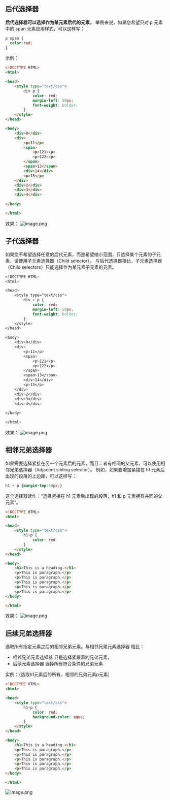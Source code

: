 ## 后代选择器
**后代选择器可以选择作为某元素后代的元素。**
举例来说，如果您希望只对 p 元素中的 span 元素应用样式，可以这样写：
```css
p span {
  color:red;
}
```
示例：
```html
<!DOCTYPE HTML>
<html>

<head>
    <style type="text/css">
        div p {
            color: red;
            margin-left: 50px;
            font-weight: bolder;
        }
    </style>
</head>

<body>
    <div>0</div>
    <div>
        <p>11</p>
        <span>
            <p>121</p>
            <p>122</p>
        </span>
        <span>13</span>
        <div>14</div>
        <p>15</p>
    </div>
    <div>2</div>
    <div>3</div>
    <div>4</div>
  
</body>

</html>
```
效果：
![image.png](https://cdn.nlark.com/yuque/0/2021/png/1039463/1632537035184-37640ba2-75b9-4688-a97a-ddd6315a8d3e.png#clientId=u2100d14b-e9ad-4&from=paste&height=199&id=u7114f4d8&name=image.png&originHeight=397&originWidth=413&originalType=binary&ratio=1&size=7043&status=done&style=stroke&taskId=u45b6d536-6b94-4278-90f5-b8239dfa511&width=206.5)
## 子代选择器
如果您不希望选择任意的后代元素，而是希望缩小范围，只选择某个元素的子元素，请使用子元素选择器（Child selector）。
与后代选择器相比，子元素选择器（Child selectors）只能选择作为某元素子元素的元素。
```css
<!DOCTYPE HTML>
<html>

<head>
    <style type="text/css">
        div > p {
            color: red;
            margin-left: 50px;
            font-weight: bolder;
        }
    </style>
</head>

<body>
    <div>0</div>
    <div>
        <p>11</p>
        <span>
            <p>121</p>
            <p>122</p>
        </span>
        <span>13</span>
        <div>14</div>
        <p>15</p>
    </div>
    <div>2</div>
    <div>3</div>
    <div>4</div>
  
</body>

</html>
```
效果：
![image.png](https://cdn.nlark.com/yuque/0/2021/png/1039463/1632537300635-e15ccbb4-08da-4f41-b65c-7a2c43c701e9.png#clientId=u2100d14b-e9ad-4&from=paste&height=191&id=ufbe58d33&name=image.png&originHeight=381&originWidth=404&originalType=binary&ratio=1&size=6377&status=done&style=stroke&taskId=ud7b3ef78-eeec-454e-9bf2-fd795f2754a&width=202)
## 相邻兄弟选择器
如果需要选择紧接在另一个元素后的元素，而且二者有相同的父元素，可以使用相邻兄弟选择器（Adjacent sibling selector）。
例如，如果要增加紧接在 h1 元素后出现的段落的上边距，可以这样写：
```css
h1 + p {margin-top:50px;}
```
这个选择器读作：“选择紧接在 h1 元素后出现的段落，h1 和 p 元素拥有共同的父元素”。
```html
<!DOCTYPE HTML>
<html>

<head>
    <style type="text/css">
        h1+p {
            color: red
        }
    </style>
</head>

<body>
    <h1>This is a heading.</h1>
    <p>This is paragraph.</p>
    <p>This is paragraph.</p>
    <p>This is paragraph.</p>
    <p>This is paragraph.</p>
    <p>This is paragraph.</p>
</body>

</html>
```
效果：
![image.png](https://cdn.nlark.com/yuque/0/2021/png/1039463/1632536193422-944dd1e7-c3d4-4ea6-86ea-61f64d9131ed.png#clientId=u2100d14b-e9ad-4&from=paste&height=156&id=ua7858278&name=image.png&originHeight=312&originWidth=718&originalType=binary&ratio=1&size=16480&status=done&style=stroke&taskId=u9d83653a-4b4c-48a5-82d3-b22f51a5d51&width=359)
## 后续兄弟选择器
选取所有指定元素之后的相邻兄弟元素。与相邻兄弟元素选择器 相比：

- 相邻兄弟元素选择器 只是选择紧跟着的兄弟元素，
- 后续元素选择器  选择所有符合条件的兄弟元素

实例：（选取h1元素后的所有，相邻的兄弟元素p元素）
```html
<!DOCTYPE HTML>
<html>

<head>
    <style type="text/css">
        h1~p {
            color: red;
            background-color: aqua;
        }
    </style>
</head>

<body>
    <h1>This is a heading.</h1>
    <p>This is paragraph.</p>
    <p>This is paragraph.</p>
    <p>This is paragraph.</p>
    <p>This is paragraph.</p>
    <p>This is paragraph.</p>
</body>

</html>
```
![image.png](https://cdn.nlark.com/yuque/0/2021/png/1039463/1632536346956-ddafeeab-8f9c-4c6c-b6c9-3c0641448d85.png#clientId=u2100d14b-e9ad-4&from=paste&height=170&id=u727ba961&name=image.png&originHeight=339&originWidth=723&originalType=binary&ratio=1&size=17409&status=done&style=stroke&taskId=uac92fb74-9825-46ee-a307-14fd2a9d682&width=361.5)
